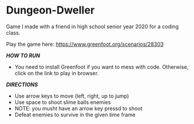 # Dungeon-Dweller

Game I made with a friend in high school senior year 2020 for a coding class.

Play the game here: https://www.greenfoot.org/scenarios/28303



___HOW TO RUN___
- You need to install Greenfoot if you want to mess with code. Otherwise, click on the link to play in browser.


___DIRECTIONS___
- Use arrow keys to move (left, right, up to jump)
- Use space to shoot slime balls enemies
- NOTE: you musht have an arrow key pressd to shoot
- Defeat enemies to survive in the given time frame





